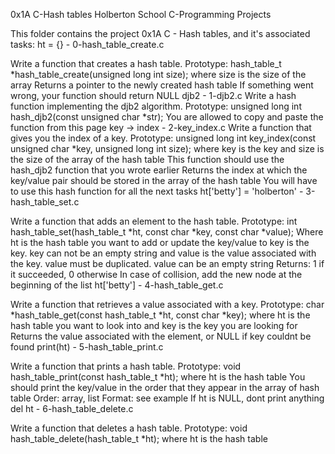 0x1A C-Hash tables
Holberton School C-Programming Projects

This folder contains the project 0x1A C - Hash tables, and it's associated tasks:
ht = {} - 0-hash_table_create.c

Write a function that creates a hash table.
Prototype: hash_table_t *hash_table_create(unsigned long int size);
where size is the size of the array
Returns a pointer to the newly created hash table
If something went wrong, your function should return NULL
djb2 - 1-djb2.c
Write a hash function implementing the djb2 algorithm.
Prototype: unsigned long int hash_djb2(const unsigned char *str);
You are allowed to copy and paste the function from this page
key -> index - 2-key_index.c
Write a function that gives you the index of a key.
Prototype: unsigned long int key_index(const unsigned char *key, unsigned long int size);
where key is the key
and size is the size of the array of the hash table
This function should use the hash_djb2 function that you wrote earlier
Returns the index at which the key/value pair should be stored in the array of the hash table
You will have to use this hash function for all the next tasks
ht['betty'] = 'holberton' - 3-hash_table_set.c

Write a function that adds an element to the hash table.
Prototype: int hash_table_set(hash_table_t *ht, const char *key, const char *value);
Where ht is the hash table you want to add or update the key/value to
key is the key. key can not be an empty string
and value is the value associated with the key. value must be duplicated. value can be an empty string
Returns: 1 if it succeeded, 0 otherwise
In case of collision, add the new node at the beginning of the list
ht['betty'] - 4-hash_table_get.c

Write a function that retrieves a value associated with a key.
Prototype: char *hash_table_get(const hash_table_t *ht, const char *key);
where ht is the hash table you want to look into
and key is the key you are looking for
Returns the value associated with the element, or NULL if key couldnt be found
print(ht) - 5-hash_table_print.c

Write a function that prints a hash table.
Prototype: void hash_table_print(const hash_table_t *ht);
where ht is the hash table
You should print the key/value in the order that they appear in the array of hash table
Order: array, list
Format: see example
If ht is NULL, dont print anything
del ht - 6-hash_table_delete.c

Write a function that deletes a hash table.
Prototype: void hash_table_delete(hash_table_t *ht);
where ht is the hash table
